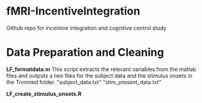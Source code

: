# fMRI-IncentiveIntegration
Github repo for incentive integration and cognitive control study


# Data Preparation and Cleaning
**LF_formatdata.m**
  This script extracts the relevant variables from the matlab files and outputs a two files for the subject data and the stimulus onsets in the Trimmed folder.
  "subject_data.txt"
  "stim_present_data.txt"

**LF_create_stimulus_onsets.R**
